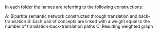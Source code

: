 In each folder the names are referring to the following constructions:

A: Bipartite semantic network constructed through translation and back-translation
B: Each pair of concepts are linked with a weight equal to the number of translation-back-translation paths
C: Resulting weighted graph
